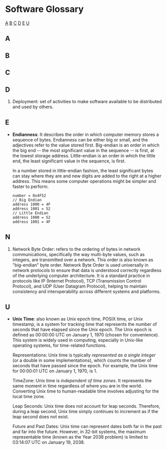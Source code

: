 # Software Glossary
[A](#a)
[B](#b)
[C](#c)
[D](#d)
[E](#e)
[U](#u)

## A
## B
## C
## D
1. Deployment: set of activities to make software available to be distributed and used by others.
## E
- **Endianness**: 
It describes the order in which computer memory stores a sequence of bytes. Endianness can be either big or small, and the adjectives refer to the value stored first. Big-endian is an order in which the big end -- the most significant value in the sequence -- is first, at the lowest storage address. Little-endian is an order in which the little end, the least significant value in the sequence, is first. 

  In a number stored in little-endian fashion, the least significant bytes can stay where they are and new digits are added to the right at a higher address. This means some computer operations might be simpler and faster to perform.
  ```
  number = 0x4F52
  // Big Endian
  address 1000 = 4F
  address 1001 = 52
  // Little Endian
  address 1000 = 52
  address 1001 = 4F
  ```
## N
1. Network Byte Order: refers to the ordering of bytes in network communications, specifically the way multi-byte values, such as integers, are transmitted over a network. This order is also known as "big-endian" byte order. Network Byte Order is used universally in network protocols to ensure that data is understood correctly regardless of the underlying computer architecture. It is a standard practice in protocols like IP (Internet Protocol), TCP (Transmission Control Protocol), and UDP (User Datagram Protocol), helping to maintain consistency and interoperability across different systems and platforms. 
## U
- **Unix Time**: also known as Unix epoch time, POSIX time, or Unix timestamp, is a system for tracking time that represents the number of seconds that have elapsed since the Unix epoch. The Unix epoch is defined as 00:00:00 UTC on January 1, 1970 (chosen for convenience). This system is widely used in computing, especially in Unix-like operating systems, for time-related functions.

  Representations: Unix time is typically *represented as a single integer* (or a double in some implementations), which counts the number of seconds that have passed since the epoch. For example, the Unix time for 00:00:01 UTC on January 1, 1970, is 1.
  
  TimeZone: Unix time is *independent of time zones*. It represents the same moment in time regardless of where you are in the world. Converting Unix time to human-readable time involves adjusting for the local time zone.
  
  Leap Seconds: Unix time does not account for leap seconds. Therefore, during a leap second, Unix time simply continues to increment as if the leap second does not exist.
  
  Future and Past Dates: Unix time can represent dates both far in the past and far into the future. However, in 32-bit systems, the maximum representable time (known as the Year 2038 problem) is limited to 03:14:07 UTC on January 19, 2038.